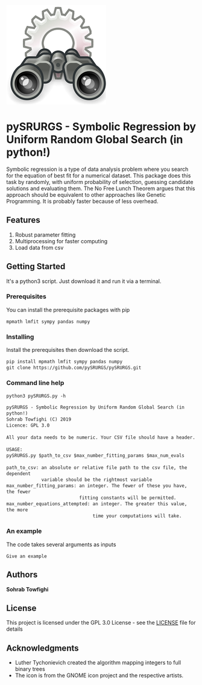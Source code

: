 ![Binoculars](image/Gnome-system-search.png)

# pySRURGS - Symbolic Regression by Uniform Random Global Search (in python!)

Symbolic regression is a type of data analysis problem where you search for the 
equation of best fit for a numerical dataset. This package does this task by 
randomly, with uniform probability of selection, guessing candidate solutions 
and evaluating them. The No Free Lunch Theorem argues that this approach should 
be equivalent to other approaches like Genetic Programming. It is probably faster 
because of less overhead. 

## Features 

1. Robust parameter fitting
2. Multiprocessing for faster computing
3. Load data from csv

## Getting Started

It's a python3 script. Just download it and run it via a terminal.

### Prerequisites

You can install the prerequisite packages with pip

```
mpmath lmfit sympy pandas numpy
```

### Installing

Install the prerequisites then download the script.

```
pip install mpmath lmfit sympy pandas numpy
git clone https://github.com/pySRURGS/pySRURGS.git
```

### Command line help

```
python3 pySRURGS.py -h

```


```
pySRURGS - Symbolic Regression by Uniform Random Global Search (in python!)
Sohrab Towfighi (C) 2019
Licence: GPL 3.0

All your data needs to be numeric. Your CSV file should have a header.

USAGE:
pySRURGS.py $path_to_csv $max_number_fitting_params $max_num_evals
   
path_to_csv: an absolute or relative file path to the csv file, the dependent 
             variable should be the rightmost variable
max_number_fitting_params: an integer. The fewer of these you have, the fewer 
                           fitting constants will be permitted.
max_number_equations_attempted: an integer. The greater this value, the more 
                                time your computations will take.

```

### An example

The code takes several arguments as inputs

```
Give an example
```


## Authors

**Sohrab Towfighi**

## License

This project is licensed under the GPL 3.0 License - see the [LICENSE](LICENSE) file for details

## Acknowledgments

* Luther Tychonievich created the algorithm mapping integers to full binary trees
* The icon is from the GNOME icon project and the respective artists.

